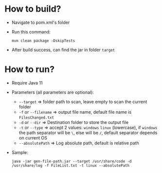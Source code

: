 # How to build?
- Navigate to pom.xml's folder
- Run this command:

  `mvn clean package -DskipTests`

- After build success, can find the jar in folder `target`

# How to run?
- Require Java 11

- Parameters (all parameters are optional):
  - `--target` => folder path to scan, leave empty to scan the current folder
  - `-f` or `--filename` => output file name, default file name is `FilesChanged.txt`
  - `-d` or `--dir` => Destination folder to store the output file
  - `-t` or `--type` => accept 2 values: `windows` `linux` (lowercase), if `windows` the path separator will be `\`, else will be `/`, default separator depends on current OS
  - `--absolutePath` => Log absolute path, default is relative path
  
- Sample:
  
  `java -jar gen-file-path.jar --target /usr/share/code -d /usr/share/log -f FileList.txt -t linux --absolutePath`
